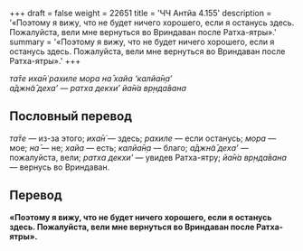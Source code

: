 +++
draft = false
weight = 22651
title = 'ЧЧ Антйа 4.155'
description = '«Поэтому я вижу, что не будет ничего хорошего, если я останусь здесь. Пожалуйста, вели мне вернуться во Вриндаван после Ратха-ятры».'
summary = '«Поэтому я вижу, что не будет ничего хорошего, если я останусь здесь. Пожалуйста, вели мне вернуться во Вриндаван после Ратха-ятры».'
+++

_та̄те иха̄н̇ рахиле мора на̄ хайа ‘калйа̄н̣а’  
а̄джн̃а̄ деха’ — ратха декхи’ йа̄н̇а вр̣нда̄вана_

## Пословный перевод

_та̄те_ — из-за этого; _иха̄н̇_ — здесь; _рахиле_ — если останусь; _мора_ — мое; _на̄_ — не; _хайа_ — есть; _калйа̄н̣а_ — благо; _а̄джн̃а̄_ _деха’_ — пожалуйста, вели; _ратха_ _декхи’_ — увидев Ратха-ятру; _йа̄н̇а_ _вр̣нда̄вана_ — вернусь во Вриндаван.

## Перевод

**«Поэтому я вижу, что не будет ничего хорошего, если я останусь здесь. Пожалуйста, вели мне вернуться во Вриндаван после Ратха-ятры».**
